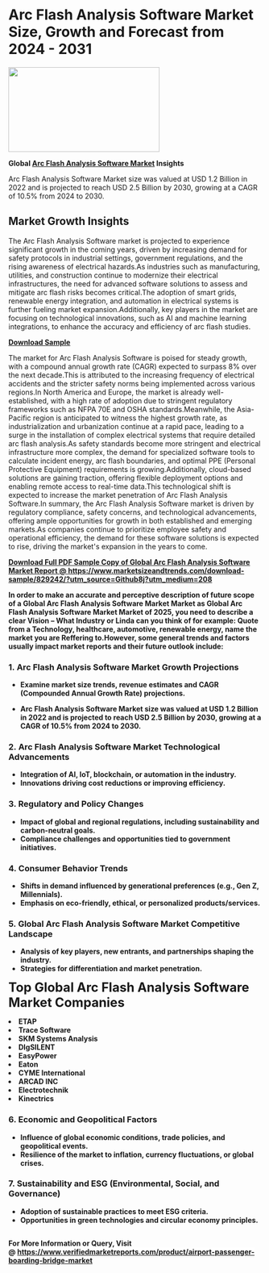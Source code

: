<H1>Arc Flash Analysis Software Market Size, Growth and Forecast from 2024 - 2031</H1><img class="aligncenter size-medium wp-image-584254" src="https://thirdeyenews.in/wp-content/uploads/2024/09/Global-Market-Research-300x168.jpeg" alt="" width="300" height="168" /><p><strong>Global&nbsp;<a href="https://www.marketsizeandtrends.com/download-sample/829242/?utm_source=Github8j?utm_medium=208">Arc Flash Analysis Software Market</a> Insights</strong></p><p>Arc Flash Analysis Software Market size was valued at USD 1.2 Billion in 2022 and is projected to reach USD 2.5 Billion by 2030, growing at a CAGR of 10.5% from 2024 to 2030.</p><p><h2>Market Growth Insights</h2> <p>The Arc Flash Analysis Software market is projected to experience significant growth in the coming years, driven by increasing demand for safety protocols in industrial settings, government regulations, and the rising awareness of electrical hazards.As industries such as manufacturing, utilities, and construction continue to modernize their electrical infrastructures, the need for advanced software solutions to assess and mitigate arc flash risks becomes critical.The adoption of smart grids, renewable energy integration, and automation in electrical systems is further fueling market expansion.Additionally, key players in the market are focusing on technological innovations, such as AI and machine learning integrations, to enhance the accuracy and efficiency of arc flash studies.</p> <p><strong><a href="#">Download Sample</a></strong></p> <p>The market for Arc Flash Analysis Software is poised for steady growth, with a compound annual growth rate (CAGR) expected to surpass 8% over the next decade.This is attributed to the increasing frequency of electrical accidents and the stricter safety norms being implemented across various regions.In North America and Europe, the market is already well-established, with a high rate of adoption due to stringent regulatory frameworks such as NFPA 70E and OSHA standards.Meanwhile, the Asia-Pacific region is anticipated to witness the highest growth rate, as industrialization and urbanization continue at a rapid pace, leading to a surge in the installation of complex electrical systems that require detailed arc flash analysis.As safety standards become more stringent and electrical infrastructure more complex, the demand for specialized software tools to calculate incident energy, arc flash boundaries, and optimal PPE (Personal Protective Equipment) requirements is growing.Additionally, cloud-based solutions are gaining traction, offering flexible deployment options and enabling remote access to real-time data.This technological shift is expected to increase the market penetration of Arc Flash Analysis Software.In summary, the Arc Flash Analysis Software market is driven by regulatory compliance, safety concerns, and technological advancements, offering ample opportunities for growth in both established and emerging markets.As companies continue to prioritize employee safety and operational efficiency, the demand for these software solutions is expected to rise, driving the market's expansion in the years to come.<p><strong><a href="#"></p><p><span class=""><strong>Download Full PDF Sample Copy of Global Arc Flash Analysis Software Market Report</strong> @ <a href="https://www.marketsizeandtrends.com/download-sample/829242/?utm_source=Github8j?utm_medium=208" target="_blank">https://www.marketsizeandtrends.com/download-sample/829242/?utm_source=Github8j?utm_medium=208</a></span></p><p>In order to make an accurate and perceptive description of future scope of a Global&nbsp;Arc Flash Analysis Software Market Market as Global&nbsp;Arc Flash Analysis Software Market Market of 2025, you need to describe a clear Vision &ndash; What Industry or Linda can you think of for example: Quote from a Technology, healthcare, automotive, renewable energy, name the market you are Reffering to.However, some general trends and factors usually impact market reports and their future outlook include:</p><h3>1.&nbsp;<strong>Arc Flash Analysis Software Market Growth Projections</strong></h3><ul><li>Examine market size trends, revenue estimates and CAGR (Compounded Annual Growth Rate) projections.</li><li><p>Arc Flash Analysis Software Market size was valued at USD 1.2 Billion in 2022 and is projected to reach USD 2.5 Billion by 2030, growing at a CAGR of 10.5% from 2024 to 2030.</p></li></ul><h3>2.&nbsp;<strong>Arc Flash Analysis Software Market Technological Advancements</strong></h3><ul><li>Integration of AI, IoT, blockchain, or automation in the industry.</li><li>Innovations driving cost reductions or improving efficiency.</li></ul><h3>3.&nbsp;<strong>Regulatory and Policy Changes</strong></h3><ul><li>Impact of global and regional regulations, including sustainability and carbon-neutral goals.</li><li>Compliance challenges and opportunities tied to government initiatives.</li></ul><h3>4.&nbsp;<strong>Consumer Behavior Trends</strong></h3><ul><li>Shifts in demand influenced by generational preferences (e.g., Gen Z, Millennials).</li><li>Emphasis on eco-friendly, ethical, or personalized products/services.</li></ul><h3>5.&nbsp;<strong>Global Arc Flash Analysis Software Market Competitive Landscape</strong></h3><ul><li>Analysis of key players, new entrants, and partnerships shaping the industry.</li><li>Strategies for differentiation and market penetration.</li></ul><p data-pm-slice="1 1 []"><span style="color: inherit; font-family: inherit; font-size: 25px;">Top Global Arc Flash Analysis Software Market Companies</span></p><div class="" data-test-id=""><p><li>ETAP</li><li> Trace Software</li><li> SKM Systems Analysis</li><li> DIgSILENT</li><li> EasyPower</li><li> Eaton</li><li> CYME International</li><li> ARCAD INC</li><li> Electrotechnik</li><li> Kinectrics</li></p></div><h3>6.&nbsp;<strong>Economic and Geopolitical Factors</strong></h3><ul><li>Influence of global economic conditions, trade policies, and geopolitical events.</li><li>Resilience of the market to inflation, currency fluctuations, or global crises.</li></ul><h3>7.&nbsp;<strong>Sustainability and ESG (Environmental, Social, and Governance)</strong></h3><ul><li>Adoption of sustainable practices to meet ESG criteria.</li><li>Opportunities in green technologies and circular economy principles.</li></ul><h2><strong style="font-size: 14px;">For More Information or Query, Visit @&nbsp;</strong><a style="background-color: #ffffff; font-size: 14px;" href="https://www.marketsizeandtrends.com/report/arc-flash-analysis-software-market/" target="_blank">https://www.verifiedmarketreports.com/product/airport-passenger-boarding-bridge-market</a></h2>